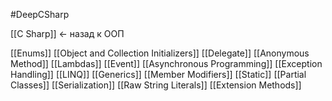 #DeepCSharp

[[C Sharp]] <- назад к ООП

[[Enums]]
[[Object and Collection Initializers]]
[[Delegate]]
[[Anonymous Method]]
[[Lambdas]]
[[Event]] 
[[Asynchronous Programming]] 
[[Exception Handling]] 
[[LINQ]] 
[[Generics]] 
[[Member Modifiers]]
[[Static]]
[[Partial Classes]] 
[[Serialization]] 
[[Raw String Literals]] 
[[Extension Methods]]